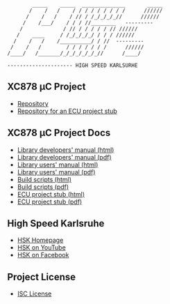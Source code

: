             _____    _____  ______________       _____
           /    /   /    / / / / / / / / /      //////
          /    /   /    / // / /_/_/_/_//      //////
         /    /___/    / / / //________   ---------
        /             / // / / / / / // //////
       /    ____     / /_/_/_/_/ / / / //////
      /    /   /    /__________/ / //  ---------
     /    /   /        / / / / / / /      //////
    /____/   /_______/_/_/_/_/_/_//      /____/
    
    --------------------- HIGH SPEED KARLSURHE

XC878 µC Project
----------------

* [Repository](https://github.com/lonkamikaze/hsk-libs)
* [Repository for an ECU project stub](https://github.com/lonkamikaze/hsk-ecu-stub)

XC878 µC Project Docs
---------------------

* [Library developers' manual (html)](https://lonkamikaze.github.io/hsk-libs/dev/)
* [Library developers' manual (pdf)](https://lonkamikaze.github.io/hsk-libs/dev/hsk-libs-dev.pdf)
* [Library users' manual (html)](https://lonkamikaze.github.io/hsk-libs/user/)
* [Library users' manual (pdf)](https://lonkamikaze.github.io/hsk-libs/user/hsk-libs-user.pdf)
* [Build scripts (html)](https://lonkamikaze.github.io/hsk-libs/scripts/)
* [Build scripts (pdf)](https://lonkamikaze.github.io/hsk-libs/scripts/hsk-libs-scripts.pdf)
* [ECU project stub (html)](https://lonkamikaze.github.io/hsk-ecu-stub/ecu/)
* [ECU project stub (pdf)](https://lonkamikaze.github.io/hsk-ecu-stub/ecu/hsk-ecu-stub.pdf)

High Speed Karlsruhe
--------------------

* [HSK Homepage](http://www.highspeed-karlsruhe.de)
* [HSK on YouTube](https://www.youtube.com/user/highspeedkarlsruhe)
* [HSK on Facebook](https://www.facebook.com/pages/High-Speed-Karlsruhe/116782045041507)

Project License
---------------

* [ISC License](LICENSE.md)
